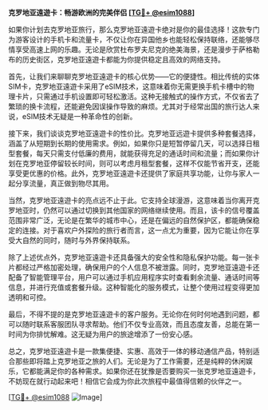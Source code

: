**克罗地亚遠遊卡：畅游欧洲的完美伴侣 [[TG💪+ @esim1088](https://t.me/s/esim1088)]**

如果你计划去克罗地亚旅行，那么克罗地亚遠遊卡绝对是你的最佳选择！这款专门为游客设计的手机卡和流量卡，不仅让你在异国他乡也能轻松保持联络，还能够尽情享受高速上网的乐趣。无论是欣赏杜布罗夫尼克的绝美海景，还是漫步于萨格勒布的历史街区，克罗地亚遠遊卡都能为你提供稳定且高效的网络支持。

首先，让我们来聊聊克罗地亚遠遊卡的核心优势——它的便捷性。相比传统的实体SIM卡，克罗地亚遠遊卡采用了eSIM技术，这意味着你无需更换手机卡槽中的物理卡片，只需通过手机设置即可轻松激活。这种无接触式的操作方式，不仅省去了繁琐的换卡流程，还能避免因误操作导致的麻烦。尤其对于经常出国的旅行达人来说，eSIM技术无疑是一种革命性的创新。

接下来，我们谈谈克罗地亚遠遊卡的性价比。克罗地亚远遊卡提供多种套餐选择，涵盖了从短期到长期的使用需求。例如，如果你只是短暂停留几天，可以选择日租型套餐，每天只需支付低廉的费用，就能获得充足的通话时间和流量；而如果你计划在克罗地亚停留较长时间，则可以考虑月租型套餐，这样不仅能节省开支，还能享受更优惠的价格。此外，克罗地亚遠遊卡还提供了家庭共享功能，让你与家人一起分享流量，真正做到物尽其用。

当然，克罗地亚遠遊卡的亮点远不止于此。它支持全球漫游，这意味着当你离开克罗地亚时，仍然可以通过切换到其他国家的网络继续使用。而且，该卡的信号覆盖范围非常广泛，无论是在繁华的城市中心，还是在偏远的自然保护区，都能确保稳定的连接。对于喜欢户外探险的旅行者而言，这一点尤为重要，因为它能让你在享受大自然的同时，随时与外界保持联系。

除了上述优点外，克罗地亚遠遊卡还具备强大的安全性和隐私保护功能。每一张卡片都经过严格加密处理，确保用户的个人信息不被泄露。同时，克罗地亚遠遊卡还配备了智能管理平台，用户可以通过手机应用程序实时查看剩余流量、通话时间等信息，并进行充值或套餐升级。这种智能化的服务模式，让整个使用过程变得更加透明和可控。

最后，不得不提的是克罗地亚遠遊卡的客户服务。无论你在何时何地遇到问题，都可以随时联系客服团队寻求帮助。他们不仅专业高效，而且态度友善，总能在第一时间为你排忧解难。这无疑为用户的旅途增添了一份安心感。

总之，克罗地亚遠遊卡是一款集便捷、实惠、高效于一体的移动通信产品，特别适合那些即将踏上克罗地亚之旅的人们。无论是为了工作需要，还是纯粹的休闲娱乐，它都能满足你的各种需求。如果你还在犹豫是否要购买一张克罗地亚遠遊卡，不妨现在就行动起来吧！相信它会成为你此次旅程中最值得信赖的伙伴之一。

[[TG💪+ @esim1088](https://t.me/s/esim1088) ![Image](https://i.postimg.cc/4NQfJmqS/Snipaste-2025-05-13-00-14-12.png)]